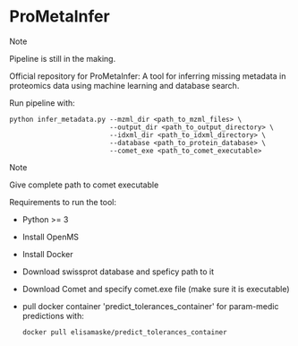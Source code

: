 # ProMetaInfer

> [!NOTE]
> Pipeline is still in the making.

Official repository for ProMetaInfer: A tool for inferring missing metadata in proteomics data using machine learning and database search.


Run pipeline with: 

```
python infer_metadata.py --mzml_dir <path_to_mzml_files> \
                         --output_dir <path_to_output_directory> \
                         --idxml_dir <path_to_idxml_directory> \
                         --database <path_to_protein_database> \
                         --comet_exe <path_to_comet_executable>
```



> [!NOTE]
> Give complete path to comet executable


Requirements to run the tool:

- Python >= 3
- Install OpenMS
- Install Docker
- Download swissprot database and speficy path to it
- Download Comet and specify comet.exe file (make sure it is executable)
- pull docker container 'predict_tolerances_container' for param-medic predictions with:

  ```
  docker pull elisamaske/predict_tolerances_container
  ```
